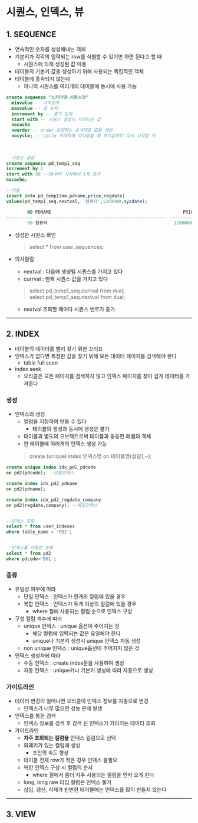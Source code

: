 # 시퀀스, 인덱스, 뷰
## 1. SEQUENCE
- 연속적인 숫자를 생성해내는 객체
- 기본키가 각각의 입력되는 row를 식별할 수 있기만 하면 된다고 할 때
  - 시퀀스에 의해 생성된 값 아용
- 테이블의 기본키 값을 생성하기 위해 사용되는 독립적인 객체
- 테이블에 종속되지 않는다
  - 하나의 시퀀스를 여러개의 테이블에 동시에 사용 가능   

```sql
create sequence "스키마명.시퀀스명"
  minvalue -- 시작숫자
  maxvalue -- 끝 숫자
  increment by -- 증가 단위
  start with -- 시퀀스 생성이 시작되는 값
  nocache
  noorder -- order 요청되는 순서대로 값을 생성
  nocycle; -- cycle 최대치에 다다랐을 때 초기값부터 다시 시작할 지
  
  
 
--시퀀스 생성
create sequence pd_temp1_seq
increment by 1
start with 50 --50부터 시작해서 1씩 증가
nocache;

--이용
insert into pd_temp1(no,pdname,price,regdate)
values(pd_temp1_seq.nextval, '컴퓨터',1200000,sysdate);

        NO PDNAME                                                  PRICE REGDATE          
---------- -------------------------------------------------- ---------- -----------------
        50 컴퓨터                                                1200000 22/03/28 10:01:32
```

- 생성한 시퀀스 확인
  > select * from user_sequences;   


- 의사컬럼
  - nextval : 다음에 생성될 시퀀스를 가지고 있다
  - currval : 현재 시퀀스 값을 가지고 있다   
  > select pd_temp1_seq.currval from dual;   
  > select pd_temp1_seq.nextval from dual;   

  - nextval 조회할 때마다 시퀀스 번호가 증가


***

## 2. INDEX
- 테이블의 데이터를 빨리 찾기 위한 꼬리표
- 인덱스가 없다면 특정한 값을 찾기 위해 모든 데이터 페이지를 검색해야 한다
  - table full scan
- index seek
  - 오라클은 모든 페이지를 검색하지 않고 인덱스 페이지를 찾아 쉽게 데이터를 가져온다

### 생성
- 인덱스의 생성
  - 컬럼을 지정하여 만들 수 있다
    - 테이블의 생성과 동시에 생성은 불가
  - 테이블과 별도의 오브젝트로써 테이블과 동등한 레벨의 객체
  - 한 테이블에 여러개의 인덱스 생성 가능
  > create (unique) index 인덱스명 on 테이블명(컬럼1,~);   

```sql
create unique index idx_pd2_pdcode
on pd2(pdcode); --단일인덱스

create index idx_pd2_pdname
on pd2(pdname);

create index idx_pd2_regdate_company
on pd2(regdate,company); --복합인덱스


--인덱스 조회
select * from user_indexes
where table_name = 'PD2';


--인덱스를 이용한 조회
select * from pd2
where pdcode='B01';
```

### 종류
- 유일성 여부에 따라
  - 단일 인덱스 : 인덱스가 한개의 컬럼에 있을 경우
  - 복합 인덱스 : 인덱스가 두개 이상의 컬럼에 있을 경우
    - where 절에 사용되는 컬럼 순으로 인덱스 구성
- 구성 컬럼 개수에 따라
  - unique 인덱스 : unique 옵션이 주어지는 것
    - 해당 컬럼에 입력되는 값은 유일해야 한다
    - unique나 기본키 생성시 unique 인덱스 자동 생성
  - non unique 인덱스 : unique옵션이 주어지지 않은 것
- 인덱스 생성자에 따라
  - 수동 인덱스 : create index문을 사용하여 생성
  - 자동 인덱스 : unique키나 기본키 생성에 따라 자동으로 생성   

### 가이드라인
- 데이터 변경이 일어나면 오라클이 인덱스 정보를 자동으로 변경
  - 인덱스가 너무 많으면 성능 문제 발생
- 인덱스를 통한 검색
  - 인덱스 정보를 검색 후 검색 된 인덱스가 가리키는 데이터 조회
- 가이드라인
  - **자주 조회되는 컬럼을** 인덱스 컬럼으로 선택
  - 외래키가 있는 컬럼에 생성
    - 조인의 속도 향상
  - 테이블 전체 row가 적은 경우 인덱스 불필요
  - 복합 인덱스 구성 시 컬럼의 순서
    - where 절에서 좀더 자주 사용되는 컬럼을 먼저 오게 한다
  - long, long raw 타입 컬럼은 인덱스 불가
  - 삽입, 갱신, 삭제가 빈번한 테이블에는 인덱스를 많이 만들지 않는다
***

## 3. VIEW
